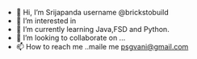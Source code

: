 - 👋 Hi, I’m Srijapanda username @brickstobuild
- 👀 I’m interested in 
- 🌱 I’m currently learning Java,FSD and Python.
- 💞️ I’m looking to collaborate on ...
- 📫 How to reach me ..maile me psgvani@gmail.com

<!---
Brickstobuild/Brickstobuild is a ✨ special ✨ repository because its `README.md` (this file) appears on your GitHub profile.
You can click the Preview link to take a look at your changes.
--->

